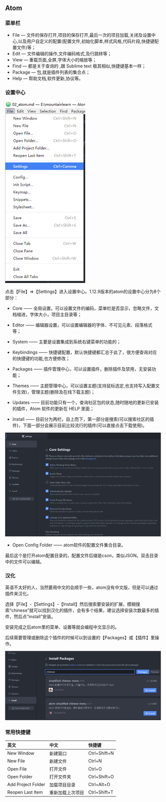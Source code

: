 ## Atom  

### 菜单栏  
- File — 文件的保存打开,项目的保存打开,最后一次的项目加载,关闭及设置中心,以及用户自定义的配置(配置文件,初始化脚本,样式风格,代码片段,快捷键配置文件)等；
- Edit — 文件编辑的操作,文件编码格式,及行跳转等；
- View — 重载页面,全屏,字体大小的缩放等；
- Find — 都是关于查询的 ,跟 Sublime text 极其相似,快捷键基本一样；
- Package — 包,就是插件列表的集合点；
- Help — 帮助文档,软件更新,协议等。  

### 设置中心  
![Setting](setting.png)  

点击【File】=>【Settings】进入设置中心。1.12.9版本的atom的设置中心分为8个部分：

- Core —— 全局设置，可以设置文件的编码，菜单栏是否显示，忽略文件，文档缩进，字体大小，项目主目录等；

- Editor —— 编辑器设置，可以设置编辑器的字体、不可见元素、段落格式等；

- System —— 主要是设置集成到系统右键菜单的功能的；

- Keybindings —— 快捷键配置，默认快捷键都汇总于此了，很方便查询对应的快捷键的功能,也方便修改；

- Packages —— 插件管理中心，可以设置插件，删除插件及禁用，无安装功能；

- Themes —— 主题管理中心，可以设置主题(支持鼠标选定,也支持写入配置文件生效)，管理主题(删除及在线下载主题)；

- Updates —— 目前功能只有一个，查询社区包的状态,随时随地的更新已安装的插件，Atom 软件的更新在 HELP 里面；

- Install —— 目前分为两栏，自上而下，第一部分是搜索(可以搜索社区的插件)，下面一部分会展示目前比较流行的插件(可以直接点击下载使用)。  

![settings](Core.png)  

- Open Config Folder —— atom软件的配置文件集合目录。

最后这个是打开atom配置目录的，配置文件后缀是cson，类似JSON。双击目录中的文件可以编辑。  


### 汉化  
英语不太好的人，当然要用中文的会顺手一些，atom没有中文版，但是可以通过插件来汉化。  

选择【File】-【Settings】-【Install】然后搜索要安装的扩展，模糊搜索“chinese”就可以找到汉化的插件，会有多个结果，建议选择安装次数最多的插件，然后点“install”安装。  

安装完成之后atom里的菜单、设置等就会编程中文显示的。  

后续需要管理或删除这个插件的时候可以到设置的【Packages】或【插件】里操作。  

![汉化](chs.jpg)   

### 常用快捷键  
|英文|中文|快捷键|
|:-|:-|:-|
|New Window|新建窗口|Ctrl+Shift+N|
|New File|新建文件|Ctrl+N|
|Open File|打开文件|Ctrl+O|
|Open Folder|打开文件夹|Ctrl+Shift+O|
|Add Project Folder|加载项目目录|Ctrl+Alt+O|
|Reopen Last Item|重新加载上次项目|Ctrl+Shift+T|
